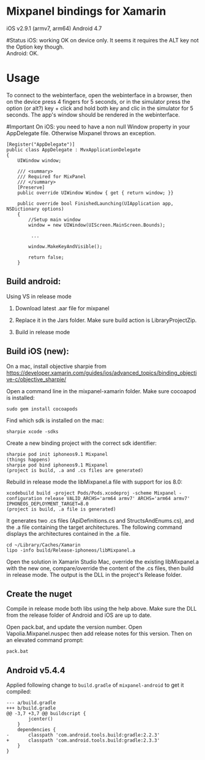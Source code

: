 # Mixpanel bindings for Xamarin
iOS v2.9.1 (armv7, arm64)
Android 4.7

#Status
iOS: working OK on device only. It seems it requires the ALT key not the Option key though.  
Android: OK.

# Usage
To connect to the webinterface, open the webinterface in a browser, then on the device press 4 fingers for 5 seconds, or in the simulator press the option (or alt?) key + click and hold both key and clic in the simulator for 5 seconds. The app's window should be rendered in the webinterface.

#Important
On iOS: you need to have a non null Window property in your AppDelegate file. Otherwise Mixpanel throws an exception.


    [Register("AppDelegate")]
    public class AppDelegate : MvxApplicationDelegate
    {
        UIWindow window;

        /// <summary>
        /// Required for MixPanel
        /// </summary>
        [Preserve]
        public override UIWindow Window { get { return window; }}

        public override bool FinishedLaunching(UIApplication app, NSDictionary options)
        {
            //Setup main window
            window = new UIWindow(UIScreen.MainScreen.Bounds);

             ...

            window.MakeKeyAndVisible();

            return false;
        }


## Build android: 
Using VS in release mode

1) Download latest .aar file for mixpanel

2) Replace it in the Jars folder. Make sure build action is LibraryProjectZip.

3) Build in release mode

## Build iOS (new):
On a mac, install objective sharpie from https://developer.xamarin.com/guides/ios/advanced_topics/binding_objective-c/objective_sharpie/

Open a command line in the mixpanel-xamarin folder. Make sure cocoapod is installed: 

	sudo gem install cocoapods

Find which sdk is installed on the mac:

    sharpie xcode -sdks

Create a new binding project with the correct sdk identifier:

	sharpie pod init iphoneos9.1 Mixpanel
	(things happens)
	sharpie pod bind iphoneos9.1 Mixpanel
	(project is build, .a and .cs files are generated)

Rebuild in release mode the libMixpanel.a file with support for ios 8.0:

	xcodebuild build -project Pods/Pods.xcodeproj -scheme Mixpanel -configuration release VALID_ARCHS='arm64 armv7' ARCHS='arm64 armv7' IPHONEOS_DEPLOYMENT_TARGET=8.0
	(project is build, .a file is generated)

It generates two .cs files (ApiDefinitions.cs and StructsAndEnums.cs), and the .a file containing the target architectures.
The following command displays the architectures contained in the .a file.

	cd ~/Library/Caches/Xamarin
	lipo -info build/Release-iphoneos/libMixpanel.a

Open the solution in Xamarin Studio Mac, override the existing libMixpanel.a with the new one, compare/override the content of the .cs files, then build in release mode. 
The output is the DLL in the project's Release folder.

## Create the nuget

Compile in release mode both libs using the help above. Make sure the DLL from the release folder of Android and iOS are up to date.

Open pack.bat, and update the version number. Open Vapolia.Mixpanel.nuspec then add release notes for this version. Then on an elevated command prompt:

	pack.bat


## Android v5.4.4

Applied following change to `build.gradle` of `mixpanel-android` to get it compiled:


	--- a/build.gradle
	+++ b/build.gradle
	@@ -3,7 +3,7 @@ buildscript {
			jcenter()
		}
		dependencies {
	-		classpath 'com.android.tools.build:gradle:2.2.3'
	+		classpath 'com.android.tools.build:gradle:2.3.3'
		}
	}

